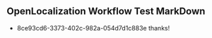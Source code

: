 ## OpenLocalization Workflow Test MarkDown
* 8ce93cd6-3373-402c-982a-054d7d1c883e thanks!

<!--HONumber=Aug16_HO5-->


